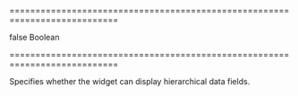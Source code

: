 ===========================================================================
<!--default-->false<!--/default-->
<!--type-->Boolean<!--/type-->
===========================================================================

<!--shortDescription-->
Specifies whether the widget can display hierarchical data fields. 
<!--/shortDescription-->

<!--fullDescription-->

<!--/fullDescription-->